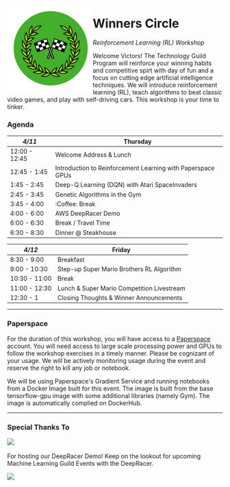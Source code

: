 <p><img align="left" src="assets/WinnersCircle-small-icononly.png" alt="drawing" width="200"/>

# Winners Circle
*Reinforcement Learning (RL) Workshop*
</p>

Welcome Victors! The Technology Guild Program will reinforce your winning habits and competitive spirt with day of fun and a focus on cutting edge artificial intelligence techniques. We will introduce reinforcement learning (RL), teach algorithms to beat classic video games, and play with self-driving cars. This workshop is your time to tinker.

### Agenda

 *4/11* | Thursday
 -- | --
12:00 - 12:45 | Welcome Address & Lunch
12:45 - 1:45 | Introduction to Reinforcement Learning with Paperspace GPUs
1:45 - 2:45 | Deep-Q Learning (DQN) with Atari SpaceInvaders
2:45 - 3:45 | Genetic Algorithms in the Gym
3:45 - 4:00 | :Coffee: Break
4:00 - 6:00  | AWS DeepRacer Demo
6:00 - 6:30 | Break / Travel Time
6:30 - 8:30 | Dinner @ Steakhouse

*4/12* | Friday
-- | --
8:30 - 9:00 | Breakfast
9:00 - 10:30 | Step-up Super Mario Brothers RL Algorithm
10:30 - 11:00 | Break
11:00 - 12:30 | Lunch & Super Mario Competition Livestream
12:30 - 1 | Closing Thoughts & Winner Announcements

--------------
### Paperspace
For the duration of this workshop, you will have access to a [Paperspace](https://www.paperspace.com/) account. You will need access to large scale processing power and GPUs to follow the workshop exercises in a timely manner. Please be cognizant of your usage. We will be actively monitoring usage during the event and reserve the right to kill any job or notebook.

We will be using Paperspace's Gradient Service and running notebooks from a Docker Image built for this event. The image is built from the base tensorflow-gpu image with some additional libraries (namely Gym). The image is automatically complied on DockerHub.

______________

### Special Thanks To
<img src="https://www.securview.com/wp-content/uploads/2018/02/aws-logo.png" />

For hosting our DeepRacer Demo! Keep on the lookout for upcoming Machine Learning Guild Events with the DeepRacer.

<img src="https://connpass-tokyo.s3.amazonaws.com/event/112077/23202afe4e294496b35f1799c0c5eb06.jpg" width="300"/>
